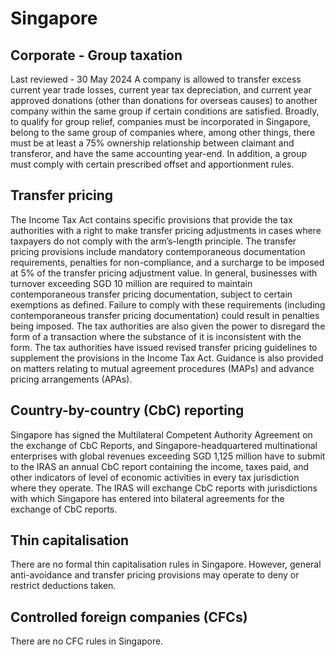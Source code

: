 # Singapore
## Corporate - Group taxation
Last reviewed - 30 May 2024
A company is allowed to transfer excess current year trade losses, current year tax depreciation, and current year approved donations (other than donations for overseas causes) to another company within the same group if certain conditions are satisfied.
Broadly, to qualify for group relief, companies must be incorporated in Singapore, belong to the same group of companies where, among other things, there must be at least a 75% ownership relationship between claimant and transferor, and have the same accounting year-end. In addition, a group must comply with certain prescribed offset and apportionment rules.
## Transfer pricing
The Income Tax Act contains specific provisions that provide the tax authorities with a right to make transfer pricing adjustments in cases where taxpayers do not comply with the arm’s-length principle.
The transfer pricing provisions include mandatory contemporaneous documentation requirements, penalties for non-compliance, and a surcharge to be imposed at 5% of the transfer pricing adjustment value. In general, businesses with turnover exceeding SGD 10 million are required to maintain contemporaneous transfer pricing documentation, subject to certain exemptions as defined. Failure to comply with these requirements (including contemporaneous transfer pricing documentation) could result in penalties being imposed. The tax authorities are also given the power to disregard the form of a transaction where the substance of it is inconsistent with the form.
The tax authorities have issued revised transfer pricing guidelines to supplement the provisions in the Income Tax Act. Guidance is also provided on matters relating to mutual agreement procedures (MAPs) and advance pricing arrangements (APAs).
## Country-by-country (CbC) reporting
Singapore has signed the Multilateral Competent Authority Agreement on the exchange of CbC Reports, and Singapore-headquartered multinational enterprises with global revenues exceeding SGD 1,125 million have to submit to the IRAS an annual CbC report containing the income, taxes paid, and other indicators of level of economic activities in every tax jurisdiction where they operate. The IRAS will exchange CbC reports with jurisdictions with which Singapore has entered into bilateral agreements for the exchange of CbC reports.
## Thin capitalisation
There are no formal thin capitalisation rules in Singapore. However, general anti-avoidance and transfer pricing provisions may operate to deny or restrict deductions taken.
## Controlled foreign companies (CFCs)
There are no CFC rules in Singapore.
